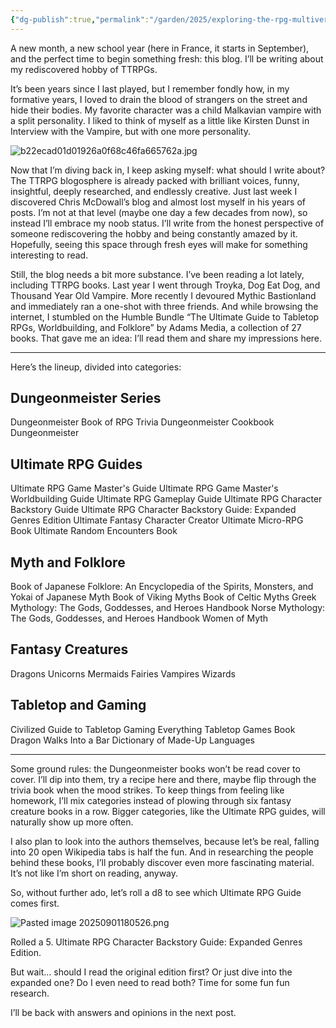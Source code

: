 ```yaml
---
{"dg-publish":true,"permalink":"/garden/2025/exploring-the-rpg-multiverse-one-book-at-a-time/","tags":["dailynote"]}
---
```


A new month, a new school year (here in France, it starts in September), and the perfect time to begin something fresh: this blog. I’ll be writing about my rediscovered hobby of TTRPGs.

It’s been years since I last played, but I remember fondly how, in my formative years, I loved to drain the blood of strangers on the street and hide their bodies. My favorite character was a child Malkavian vampire with a split personality. I liked to think of myself as a little like Kirsten Dunst in Interview with the Vampire, but with one more personality.

![b22ecad01d01926a0f68c46fa665762a.jpg](/img/user/b22ecad01d01926a0f68c46fa665762a.jpg)

Now that I’m diving back in, I keep asking myself: what should I write about? The TTRPG blogosphere is already packed with brilliant voices, funny, insightful, deeply researched, and endlessly creative. Just last week I discovered Chris McDowall’s blog and almost lost myself in his years of posts. I’m not at that level (maybe one day a few decades from now), so instead I’ll embrace my noob status. I’ll write from the honest perspective of someone rediscovering the hobby and being constantly amazed by it. Hopefully, seeing this space through fresh eyes will make for something interesting to read.

Still, the blog needs a bit more substance. I’ve been reading a lot lately, including TTRPG books. Last year I went through Troyka, Dog Eat Dog, and Thousand Year Old Vampire. More recently I devoured Mythic Bastionland and immediately ran a one-shot with three friends. And while browsing the internet, I stumbled on the Humble Bundle “The Ultimate Guide to Tabletop RPGs, Worldbuilding, and Folklore” by Adams Media, a collection of 27 books. That gave me an idea: I’ll read them and share my impressions here.

---

Here’s the lineup, divided into categories:

## Dungeonmeister Series

Dungeonmeister Book of RPG Trivia
Dungeonmeister Cookbook
Dungeonmeister

## Ultimate RPG Guides

Ultimate RPG Game Master's Guide
Ultimate RPG Game Master's Worldbuilding Guide
Ultimate RPG Gameplay Guide
Ultimate RPG Character Backstory Guide
Ultimate RPG Character Backstory Guide: Expanded Genres Edition
Ultimate Fantasy Character Creator
Ultimate Micro-RPG Book
Ultimate Random Encounters Book

## Myth and Folklore

Book of Japanese Folklore: An Encyclopedia of the Spirits, Monsters, and Yokai of Japanese Myth
Book of Viking Myths
Book of Celtic Myths
Greek Mythology: The Gods, Goddesses, and Heroes Handbook
Norse Mythology: The Gods, Goddesses, and Heroes Handbook
Women of Myth

## Fantasy Creatures

Dragons
Unicorns
Mermaids
Fairies
Vampires
Wizards

## Tabletop and Gaming

Civilized Guide to Tabletop Gaming
Everything Tabletop Games Book
Dragon Walks Into a Bar
Dictionary of Made-Up Languages

---

Some ground rules: the Dungeonmeister books won’t be read cover to cover. I’ll dip into them, try a recipe here and there, maybe flip through the trivia book when the mood strikes. To keep things from feeling like homework, I’ll mix categories instead of plowing through six fantasy creature books in a row. Bigger categories, like the Ultimate RPG guides, will naturally show up more often.

I also plan to look into the authors themselves, because let’s be real, falling into 20 open Wikipedia tabs is half the fun. And in researching the people behind these books, I’ll probably discover even more fascinating material. It’s not like I’m short on reading, anyway.

So, without further ado, let’s roll a d8 to see which Ultimate RPG Guide comes first.

![Pasted image 20250901180526.png](/img/user/Pasted%20image%2020250901180526.png)

Rolled a 5. Ultimate RPG Character Backstory Guide: Expanded Genres Edition.

But wait… should I read the original edition first? Or just dive into the expanded one? Do I even need to read both? Time for some fun fun research.

I’ll be back with answers and opinions in the next post.

